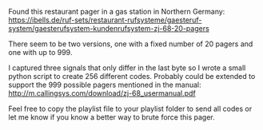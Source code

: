 Found this restaurant pager in a gas station in Northern Germany: https://ibells.de/ruf-sets/restaurant-rufsysteme/gaesteruf-system/gaesterufsystem-kundenrufsystem-zj-68-20-pagers

There seem to be two versions, one with a fixed number of 20 pagers and one with up to 999.

I captured three signals that only differ in the last byte so I wrote a small python script to create 256 different codes. Probably could be extended to support the 999 possible pagers mentioned in the manual: http://m.callingsys.com/download/zj-68_usermanual.pdf

Feel free to copy the playlist file to your playlist folder to send all codes or let me know if you know a better way to brute force this pager.
